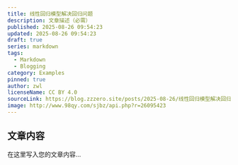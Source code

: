 ```yaml
---
title: 线性回归模型解决回归问题
description: 文章描述（必需）
published: 2025-08-26 09:54:23
updated: 2025-08-26 09:54:23
draft: true
series: markdown
tags:
  - Markdown
  - Blogging
category: Examples
pinned: true
author: zwl
licenseName: CC BY 4.0
sourceLink: https://blog.zzzero.site/posts/2025-08-26/线性回归模型解决回归问题/
image: http://www.98qy.com/sjbz/api.php?r=26095423
---
```



## 文章内容

在这里写入您的文章内容...
